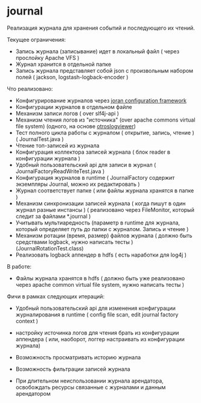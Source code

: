 # journal

Реализация журнала для хранения событий и последующего их чтений.

Текущее ограничения:
+ Запись журнала (записывание) идет в локальный файл ( через прослойку Apache VFS )
+ Журнал хранится в отдельной папке
+ Запись журнала представляет собой json с произвольным набором полей ( jackson, logstash-logback-encoder )


Что реализовано:
+ Конфигурирование журналов через [joran configuration framework](https://logback.qos.ch/manual/onJoran.html)
+ Конфигурации журналов в отдельном файле
+ Механизм записи логов ( over slf4j-api )
+ Механизм чтения логов из "источника" (over apache commons virtual file system)  (одного, на основе [otroslogviewer](https://github.com/otros-systems/otroslogviewer))
+ Тест полного цикла работы с журналом ( открытие, запись, чтение ) ( JournalTest.java )
+ Чтение топ-записей из журнала
+ Конфигурация коллектора записей журнала ( блок reader в конфигурации журнала )
+ Удобный пользовательский api для записи в журнал ( JournalFactoryReadWriteTest.java )
+ Конфигурация журналов в runtime ( JournalFactory содержит экземпляры Journal, можно их редактировать )
+ Журнал соответствует папке ( или файлы журнала хранятся в папке )
+ Механизм синхронизации записей журнала ( когда пишут в один журнал разные инстансы ) ( реализовано через FileMonitor, который следит за файлами *.journal )
+ Учитывать мультиаредность (параметр в runtime для журнала, который определяет путь до папки с журналом. Запись и чтение )
+ Механизм ротации (время, размер) файлов журнала ( должно быть средствами logback, нужно написать тесты ) (JournalRotationTest.class)
+ Реализовать logback аппендер в hdfs ( есть наработки для log4j )

В работе:
+ Файлы журнала хранятся в hdfs ( должно быть уже реализовано через apache common virtual file system, нужно написать тесты )

Фичи в рамках следующих итераций:
+ Удобный пользовательский api для изменения конфигурации журналирования в runtime ( config file scan, edit journal factory context )
+ настройку источинка логов для чтения брать из конфигурации аппендера ( или, наоборот, логгер настраивать из конфигурации журнала)

+ Возможность просматривать историю журнала
+ Возможность фильтрации записей журнала
+ При длительном неиспользовании журнала арендатора, освобождать ресурсы связанные с журналами и данным арендатором

